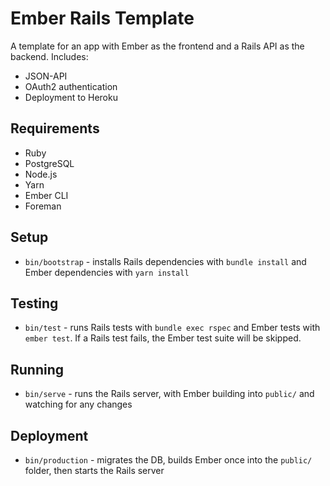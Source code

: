 # Ember Rails Template

A template for an app with Ember as the frontend and a Rails API as the backend. Includes:

- JSON-API
- OAuth2 authentication
- Deployment to Heroku

## Requirements

- Ruby
- PostgreSQL
- Node.js
- Yarn
- Ember CLI
- Foreman

## Setup

- `bin/bootstrap` - installs Rails dependencies with `bundle install` and Ember dependencies with `yarn install`

## Testing

- `bin/test` - runs Rails tests with `bundle exec rspec` and Ember tests with `ember test`. If a Rails test fails, the Ember test suite will be skipped.

## Running

- `bin/serve` - runs the Rails server, with Ember building into `public/` and watching for any changes

## Deployment

- `bin/production` - migrates the DB, builds Ember once into the `public/` folder, then starts the Rails server
